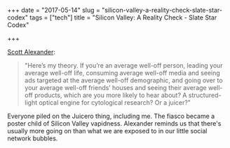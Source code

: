 +++
date = "2017-05-14"
slug = "silicon-valley-a-reality-check-slate-star-codex"
tags = ["tech"]
title = "Silicon Valley: A Reality Check - Slate Star Codex"

+++

[Scott Alexander][1]:

> "Here’s my theory. If you’re an average well-off person, leading your average well-off life, consuming average well-off media and seeing ads targeted at the average well-off demographic, and going over to your average well-off friends’ houses and seeing their average well-off products, which are you more likely to hear about? A structured-light optical engine for cytological research? Or a juicer?"

Everyone piled on the Juicero thing, including me. The fiasco became a poster child of Silicon Valley vapidness. Alexander reminds us that there's usually more going on than what we are exposed to in our little social network bubbles.

 [1]: http://slatestarcodex.com/2017/05/11/silicon-valley-a-reality-check/
